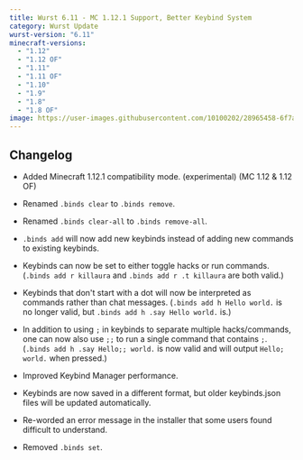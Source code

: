 ```yaml
---
title: Wurst 6.11 - MC 1.12.1 Support, Better Keybind System
category: Wurst Update
wurst-version: "6.11"
minecraft-versions:
  - "1.12"
  - "1.12 OF"
  - "1.11"
  - "1.11 OF"
  - "1.10"
  - "1.9"
  - "1.8"
  - "1.8 OF"
image: https://user-images.githubusercontent.com/10100202/28965458-6f7a705a-7911-11e7-8ae5-09cd3dda91dc.jpg
---
```

## Changelog

- Added Minecraft 1.12.1 compatibility mode. (experimental) (MC 1.12 & 1.12 OF)

- Renamed `.binds clear` to `.binds remove`.

- Renamed `.binds clear-all` to `.binds remove-all`.

- `.binds add` will now add new keybinds instead of adding new commands to existing keybinds.

- Keybinds can now be set to either toggle hacks or run commands. (`.binds add r killaura` and `.binds add r .t killaura` are both valid.)

- Keybinds that don't start with a dot will now be interpreted as commands rather than chat messages. (`.binds add h Hello world.` is no longer valid, but `.binds add h .say Hello world.` is.)

- In addition to using `;` in keybinds to separate multiple hacks/commands, one can now also use `;;` to run a single command that contains `;`. (`.binds add h .say Hello;; world.` is now valid and will output `Hello; world.` when pressed.)

- Improved Keybind Manager performance.

- Keybinds are now saved in a different format, but older keybinds.json files will be updated automatically.

- Re-worded an error message in the installer that some users found difficult to understand.

- Removed `.binds set`.
